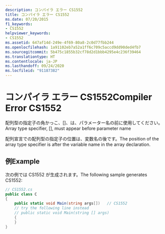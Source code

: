 ```yaml
---
description: コンパイラ エラー CS1552
title: コンパイラ エラー CS1552
ms.date: 07/20/2015
f1_keywords:
- CS1552
helpviewer_keywords:
- CS1552
ms.assetid: 647af14d-249e-4f69-80a8-2c0d77fbb244
ms.openlocfilehash: 1a91102eb7a52a1ff6c709c5accd9dd90ded4fb7
ms.sourcegitcommit: 5b475c1855b32cf78d2d1bbb4295e4c236f39464
ms.translationtype: HT
ms.contentlocale: ja-JP
ms.lasthandoff: 09/24/2020
ms.locfileid: "91187382"
---
```

# <a name="compiler-error-cs1552"></a><span data-ttu-id="efd08-103">コンパイラ エラー CS1552</span><span class="sxs-lookup"><span data-stu-id="efd08-103">Compiler Error CS1552</span></span>

<span data-ttu-id="efd08-104">配列型の指定子の角かっこ、[]、は、パラメーター名の前に使用してください。</span><span class="sxs-lookup"><span data-stu-id="efd08-104">Array type specifier, [], must appear before parameter name</span></span>  
  
 <span data-ttu-id="efd08-105">配列宣言での配列型の指定子の位置は、変数名の後です。</span><span class="sxs-lookup"><span data-stu-id="efd08-105">The position of the array type specifier is after the variable name in the array declaration.</span></span>  
  
## <a name="example"></a><span data-ttu-id="efd08-106">例</span><span class="sxs-lookup"><span data-stu-id="efd08-106">Example</span></span>  

 <span data-ttu-id="efd08-107">次の例では CS1552 が生成されます。</span><span class="sxs-lookup"><span data-stu-id="efd08-107">The following sample generates CS1552:</span></span>  
  
```csharp  
// CS1552.cs  
public class C  
{  
    public static void Main(string args[])   // CS1552  
    // try the following line instead  
    // public static void Main(string [] args)  
    {  
    }  
}  
```

